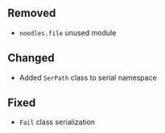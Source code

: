 

## Removed
 
 * `noodles.file` unused module
 
 
## Changed

 * Added `SerPath` class to serial namespace


## Fixed
 * `Fail` class serialization
